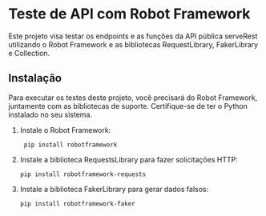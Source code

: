 # Teste de API com Robot Framework

Este projeto visa testar os endpoints e as funções da API pública serveRest utilizando o Robot Framework e as bibliotecas RequestLibrary, FakerLibrary e Collection.

## Instalação

Para executar os testes deste projeto, você precisará do Robot Framework, juntamente com as bibliotecas de suporte. Certifique-se de ter o Python instalado no seu sistema.

1. Instale o Robot Framework:

   ```
    pip install robotframework
   ```
2. Instale a biblioteca RequestsLibrary para fazer solicitações HTTP:
    ```
    pip install robotframework-requests
    ```
3. Instale a biblioteca FakerLibrary para gerar dados falsos:

    ```
    pip install robotframework-faker
    ```


